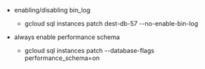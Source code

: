 * enabling/disabling bin\_log
    * gcloud sql instances patch dest-db-57 --no-enable-bin-log

* always enable performance schema
   * gcloud sql instances patch <instance> --database-flags performance_schema=on